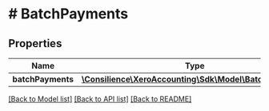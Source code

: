 # # BatchPayments

## Properties

Name | Type | Description | Notes
------------ | ------------- | ------------- | -------------
**batchPayments** | [**\Consilience\XeroAccounting\Sdk\Model\BatchPayment[]**](BatchPayment.md) |  | [optional] 

[[Back to Model list]](../../README.md#documentation-for-models) [[Back to API list]](../../README.md#documentation-for-api-endpoints) [[Back to README]](../../README.md)


